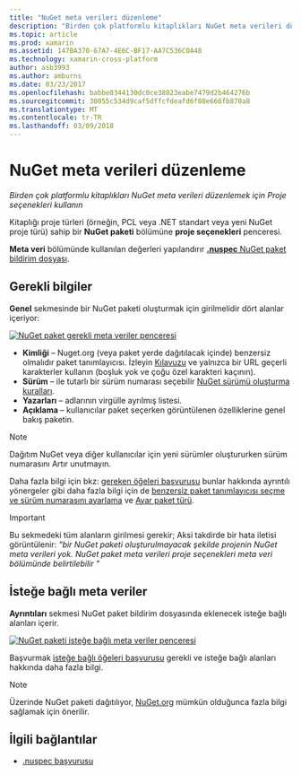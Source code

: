 ```yaml
---
title: "NuGet meta verileri düzenleme"
description: "Birden çok platformlu kitaplıkları NuGet meta verileri düzenlemek için Proje seçenekleri kullanın"
ms.topic: article
ms.prod: xamarin
ms.assetid: 147BA370-67A7-4E6C-BF17-AA7C536C0A48
ms.technology: xamarin-cross-platform
author: asb3993
ms.author: amburns
ms.date: 03/23/2017
ms.openlocfilehash: babbe0344130dc0ce38023eabe7479d2b464276b
ms.sourcegitcommit: 30055c534d9caf5dffcfdeafd6f08e666fb870a8
ms.translationtype: MT
ms.contentlocale: tr-TR
ms.lasthandoff: 03/09/2018
---
```

# <a name="editing-nuget-metadata"></a>NuGet meta verileri düzenleme

_Birden çok platformlu kitaplıkları NuGet meta verileri düzenlemek için Proje seçenekleri kullanın_

Kitaplığı proje türleri (örneğin, PCL veya .NET standart veya yeni NuGet proje türü) sahip bir **NuGet paketi** bölümüne **proje seçenekleri** penceresi.

**Meta veri** bölümünde kullanılan değerleri yapılandırır [ **.nuspec** NuGet paket bildirim dosyası](https://docs.microsoft.com/en-us/nuget/create-packages/creating-a-package#the-role-and-structure-of-the-nuspec-file).

## <a name="required-information"></a>Gerekli bilgiler

**Genel** sekmesinde bir NuGet paketi oluşturmak için girilmelidir dört alanlar içeriyor:

[![](metadata-images/metadata-general-sml.png "NuGet paket gerekli meta veriler penceresi")](metadata-images/metadata-general.png#lightbox)

- **Kimliği** – Nuget.org (veya paket yerde dağıtılacak içinde) benzersiz olmalıdır paket tanımlayıcısı. İzleyin [Kılavuzu](https://docs.microsoft.com/en-us/nuget/create-packages/creating-a-package#choosing-a-unique-package-identifier-and-setting-the-version-number) ve yalnızca bir URL geçerli karakterler kullanın (boşluk yok ve çoğu özel karakteri kaçının).
- **Sürüm** – ile tutarlı bir sürüm numarası seçebilir [NuGet sürümü oluşturma kuralları](https://docs.microsoft.com/en-us/nuget/create-packages/dependency-versions).
- **Yazarları** – adlarının virgülle ayrılmış listesi.
- **Açıklama** – kullanıcılar paket seçerken görüntülenen özelliklerine genel bakış paketin.

> [!NOTE]
> Dağıtım NuGet veya diğer kullanıcılar için yeni sürümler oluştururken sürüm numarasını Artır unutmayın.

Daha fazla bilgi için bkz: [gereken öğeleri başvurusu](https://docs.microsoft.com/en-us/nuget/schema/nuspec#required-metadata-elements) bunlar hakkında ayrıntılı yönergeler gibi daha fazla bilgi için de [benzersiz paket tanımlayıcısı seçme ve sürüm numarasını ayarlama](https://docs.microsoft.com/en-us/nuget/create-packages/creating-a-package#choosing-a-unique-package-identifier-and-setting-the-version-number) ve [ Ayar paket türü](https://docs.microsoft.com/en-us/nuget/create-packages/creating-a-package#setting-a-package-type).

> [!IMPORTANT]
> Bu sekmedeki tüm alanların girilmesi gerekir; Aksi takdirde bir hata iletisi görüntülenir: _"bir NuGet paketi oluşturulmayacak şekilde projenin NuGet meta verileri yok. NuGet paket meta verileri proje seçenekleri meta veri bölümünde belirtilebilir "_

## <a name="optional-metadata"></a>İsteğe bağlı meta veriler

**Ayrıntıları** sekmesi NuGet paket bildirim dosyasında eklenecek isteğe bağlı alanları içerir.

[![](metadata-images/metadata-detail-sml.png "NuGet paketi isteğe bağlı meta veriler penceresi")](metadata-images/metadata-detail.png#lightbox)

Başvurmak [isteğe bağlı öğeleri başvurusu](https://docs.microsoft.com/en-us/nuget/schema/nuspec#optional-metadata-elements) gerekli ve isteğe bağlı alanları hakkında daha fazla bilgi.

> [!NOTE]
> Üzerinde NuGet paketi dağıtılıyor, [NuGet.org](https://www.nuget.org) mümkün olduğunca fazla bilgi sağlamak için önerilir.


## <a name="related-links"></a>İlgili bağlantılar

- [.nuspec başvurusu](https://docs.microsoft.com/en-us/nuget/schema/nuspec#general-form-and-schema)
